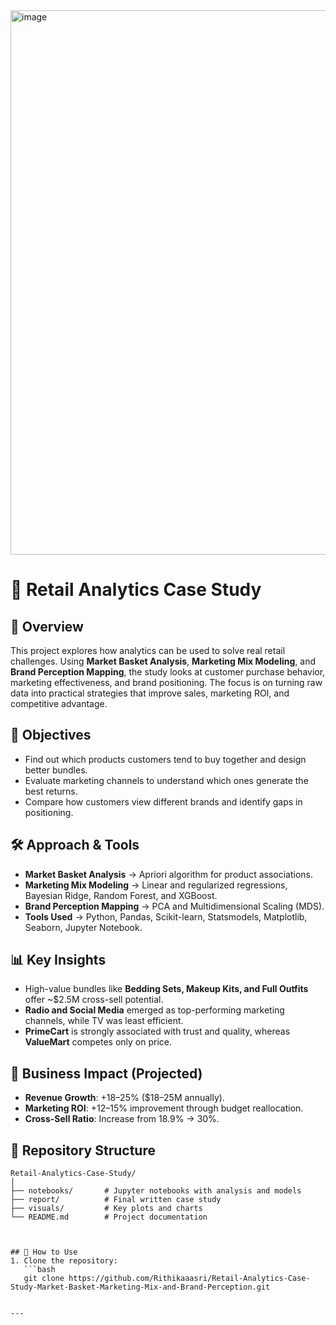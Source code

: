 <img width="1090" height="871" alt="image" src="https://github.com/user-attachments/assets/d137f8a6-8594-4c36-9f67-ec53d70081cf" />

# 🛒 Retail Analytics Case Study  

## 📌 Overview  
This project explores how analytics can be used to solve real retail challenges. Using **Market Basket Analysis**, **Marketing Mix Modeling**, and **Brand Perception Mapping**, the study looks at customer purchase behavior, marketing effectiveness, and brand positioning. The focus is on turning raw data into practical strategies that improve sales, marketing ROI, and competitive advantage.  

## 🎯 Objectives  
- Find out which products customers tend to buy together and design better bundles.  
- Evaluate marketing channels to understand which ones generate the best returns.  
- Compare how customers view different brands and identify gaps in positioning.  

## 🛠️ Approach & Tools  
- **Market Basket Analysis** → Apriori algorithm for product associations.  
- **Marketing Mix Modeling** → Linear and regularized regressions, Bayesian Ridge, Random Forest, and XGBoost.  
- **Brand Perception Mapping** → PCA and Multidimensional Scaling (MDS).  
- **Tools Used** → Python, Pandas, Scikit-learn, Statsmodels, Matplotlib, Seaborn, Jupyter Notebook.  

## 📊 Key Insights  
- High-value bundles like **Bedding Sets, Makeup Kits, and Full Outfits** offer ~$2.5M cross-sell potential.  
- **Radio and Social Media** emerged as top-performing marketing channels, while TV was least efficient.  
- **PrimeCart** is strongly associated with trust and quality, whereas **ValueMart** competes only on price.  

## 🚀 Business Impact (Projected)  
- **Revenue Growth**: +18–25% ($18–25M annually).  
- **Marketing ROI**: +12–15% improvement through budget reallocation.  
- **Cross-Sell Ratio**: Increase from 18.9% → 30%.  

## 📂 Repository Structure  

```text
Retail-Analytics-Case-Study/  
│
├── notebooks/       # Jupyter notebooks with analysis and models  
├── report/          # Final written case study  
├── visuals/         # Key plots and charts  
└── README.md        # Project documentation  



## 📖 How to Use  
1. Clone the repository:  
   ```bash
   git clone https://github.com/Rithikaaasri/Retail-Analytics-Case-Study-Market-Basket-Marketing-Mix-and-Brand-Perception.git


---


